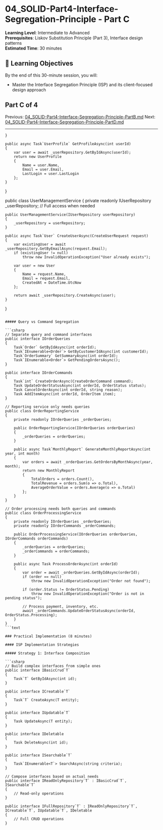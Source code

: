 # 04_SOLID-Part4-Interface-Segregation-Principle - Part C

**Learning Level**: Intermediate to Advanced  
**Prerequisites**: Liskov Substitution Principle (Part 3), Interface design patterns  
**Estimated Time**: 30 minutes  

## 🎯 Learning Objectives

By the end of this 30-minute session, you will:

- Master the Interface Segregation Principle (ISP) and its client-focused design approach

## Part C of 4

Previous: [04_SOLID-Part4-Interface-Segregation-Principle-PartB.md](04_SOLID-Part4-Interface-Segregation-Principle-PartB.md)
Next: [04_SOLID-Part4-Interface-Segregation-Principle-PartD.md](04_SOLID-Part4-Interface-Segregation-Principle-PartD.md)

---

    }
    
    public async Task`UserProfile` GetProfileAsync(int userId)
    {
        var user = await _userRepository.GetByIdAsync(userId);
        return new UserProfile
        {
            Name = user.Name,
            Email = user.Email,
            LastLogin = user.LastLogin
        };
    }
}

public class UserManagementService
{
    private readonly IUserRepository _userRepository; // Full access when needed

    public UserManagementService(IUserRepository userRepository)
    {
        _userRepository = userRepository;
    }
    
    public async Task`User` CreateUserAsync(CreateUserRequest request)
    {
        var existingUser = await _userRepository.GetByEmailAsync(request.Email);
        if (existingUser != null)
            throw new InvalidOperationException("User already exists");
            
        var user = new User
        {
            Name = request.Name,
            Email = request.Email,
            CreatedAt = DateTime.UtcNow
        };
        
        return await _userRepository.CreateAsync(user);
    }
}

```text

##### Query vs Command Segregation

```csharp
// Separate query and command interfaces
public interface IOrderQueries
{
    Task`Order` GetByIdAsync(int orderId);
    Task`IEnumerable<Order`> GetByCustomerIdAsync(int customerId);
    Task`OrderSummary` GetSummaryAsync(int orderId);
    Task`IEnumerable<Order`> GetPendingOrdersAsync();
}

public interface IOrderCommands
{
    Task`int` CreateOrderAsync(CreateOrderCommand command);
    Task UpdateOrderStatusAsync(int orderId, OrderStatus status);
    Task CancelOrderAsync(int orderId, string reason);
    Task AddItemAsync(int orderId, OrderItem item);
}

// Reporting service only needs queries
public class OrderReportingService
{
    private readonly IOrderQueries _orderQueries;
    
    public OrderReportingService(IOrderQueries orderQueries)
    {
        _orderQueries = orderQueries;
    }
    
    public async Task`MonthlyReport` GenerateMonthlyReportAsync(int year, int month)
    {
        var orders = await _orderQueries.GetOrdersByMonthAsync(year, month);
        return new MonthlyReport
        {
            TotalOrders = orders.Count(),
            TotalRevenue = orders.Sum(o => o.Total),
            AverageOrderValue = orders.Average(o => o.Total)
        };
    }
}

// Order processing needs both queries and commands
public class OrderProcessingService
{
    private readonly IOrderQueries _orderQueries;
    private readonly IOrderCommands _orderCommands;
    
    public OrderProcessingService(IOrderQueries orderQueries, IOrderCommands orderCommands)
    {
        _orderQueries = orderQueries;
        _orderCommands = orderCommands;
    }
    
    public async Task ProcessOrderAsync(int orderId)
    {
        var order = await _orderQueries.GetByIdAsync(orderId);
        if (order == null)
            throw new InvalidOperationException("Order not found");
            
        if (order.Status != OrderStatus.Pending)
            throw new InvalidOperationException("Order is not in pending status");
            
        // Process payment, inventory, etc.
        await _orderCommands.UpdateOrderStatusAsync(orderId, OrderStatus.Processing);
    }
}
```text

### Practical Implementation (8 minutes)

#### ISP Implementation Strategies

##### Strategy 1: Interface Composition

```csharp
// Build complex interfaces from simple ones
public interface IBasicCrud`T`
{
    Task`T` GetByIdAsync(int id);
}

public interface ICreatable`T`
{
    Task`T` CreateAsync(T entity);
}

public interface IUpdatable`T`
{
    Task UpdateAsync(T entity);
}

public interface IDeletable
{
    Task DeleteAsync(int id);
}

public interface ISearchable`T`
{
    Task`IEnumerable<T`> SearchAsync(string criteria);
}

// Compose interfaces based on actual needs
public interface IReadOnlyRepository`T` : IBasicCrud`T`, ISearchable`T`
{
    // Read-only operations
}

public interface IFullRepository`T` : IReadOnlyRepository`T`, ICreatable`T`, IUpdatable`T`, IDeletable
{
    // Full CRUD operations
}


